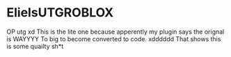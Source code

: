 # ElielsUTGROBLOX
OP utg xd
This is the lite one because apperently my plugin says the orignal is WAYYYY To big to become converted to code. xdddddd That shows this is some quailty sh*t
